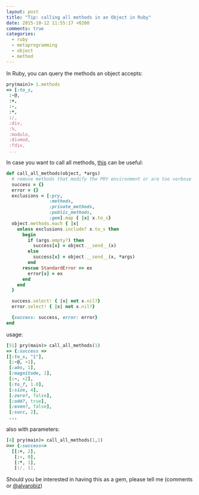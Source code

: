 ```yaml
---
layout: post
title: "Tip: calling all methods in an Object in Ruby"
date: 2015-10-12 11:55:17 +0200
comments: true
categories: 
  - ruby
  - metaprogramming
  - object
  - method
---
```


In Ruby, you can query the methods an object accepts:

```ruby
pry(main)> 1.methods 
=> [:to_s,               
 :-@,                    
 :+,                     
 :-,                     
 :*,                     
 :/,                     
 :div,                   
 :%,                     
 :modulo,                
 :divmod,                
 :fdiv,                  
 ...
```

In case you want to call all methods, [this][call-all-methods] can be useful:

```ruby
def call_all_methods(object, *args)
  # remove methods that modify the PRY environment or are too verbose
  success = {}
  error = {}
  exclusions = [:pry,
                :methods,
                :private_methods,
                :public_methods,
                :gem].map { |x| x.to_s}
  object.methods.each { |x|
    unless exclusions.include? x.to_s then
      begin
        if (args.empty?) then
          success[x] = object.__send__(x)
        else
          success[x] = object.__send__(x, *args)
        end
      rescue StandardError => ex
        error[x] = ex
      end
    end
  }

  success.select! { |x| not x.nil?}
  error.select! { |x| not x.nil?}

  {success: success, error: error}
end
```

usage:

```ruby
[51] pry(main)> call_all_methods(1)
=> {:success => 
[[:to_s, "1"],
 [:-@, -1],
 [:abs, 1],
 [:magnitude, 1],
 [:~, -2],
 [:to_f, 1.0],
 [:size, 4],
 [:zero?, false],
 [:odd?, true],
 [:even?, false],
 [:succ, 2],
 ...
```

also with parameters:

```ruby
[4] pry(main)> call_all_methods(1,1)
☺=> {:success=>
  [[:+, 2],
   [:-, 0],
   [:*, 1],
   [:/, 1],
```

Should you be interested in having this as a gem, please tell me (comments or [@alvarobiz](https://twitter.com/@alvarobiz))

[call-all-methods]: https://github.com/alvarogarcia7/ruby-simple-sessions/blob/master/call_all_methods.rb